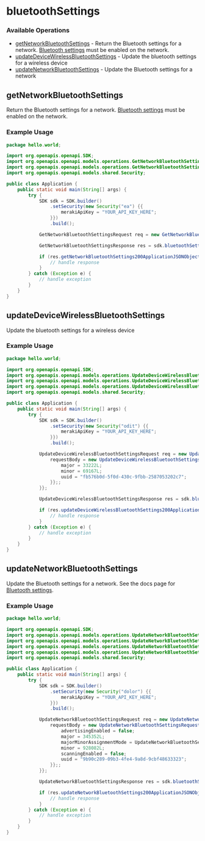 # bluetoothSettings

### Available Operations

* [getNetworkBluetoothSettings](#getnetworkbluetoothsettings) - Return the Bluetooth settings for a network. <a href="https://documentation.meraki.com/MR/Bluetooth/Bluetooth_Low_Energy_(BLE)">Bluetooth settings</a> must be enabled on the network.
* [updateDeviceWirelessBluetoothSettings](#updatedevicewirelessbluetoothsettings) - Update the bluetooth settings for a wireless device
* [updateNetworkBluetoothSettings](#updatenetworkbluetoothsettings) - Update the Bluetooth settings for a network

## getNetworkBluetoothSettings

Return the Bluetooth settings for a network. <a href="https://documentation.meraki.com/MR/Bluetooth/Bluetooth_Low_Energy_(BLE)">Bluetooth settings</a> must be enabled on the network.

### Example Usage

```java
package hello.world;

import org.openapis.openapi.SDK;
import org.openapis.openapi.models.operations.GetNetworkBluetoothSettingsRequest;
import org.openapis.openapi.models.operations.GetNetworkBluetoothSettingsResponse;
import org.openapis.openapi.models.shared.Security;

public class Application {
    public static void main(String[] args) {
        try {
            SDK sdk = SDK.builder()
                .setSecurity(new Security("ea") {{
                    merakiApiKey = "YOUR_API_KEY_HERE";
                }})
                .build();

            GetNetworkBluetoothSettingsRequest req = new GetNetworkBluetoothSettingsRequest("excepturi");            

            GetNetworkBluetoothSettingsResponse res = sdk.bluetoothSettings.getNetworkBluetoothSettings(req);

            if (res.getNetworkBluetoothSettings200ApplicationJSONObject != null) {
                // handle response
            }
        } catch (Exception e) {
            // handle exception
        }
    }
}
```

## updateDeviceWirelessBluetoothSettings

Update the bluetooth settings for a wireless device

### Example Usage

```java
package hello.world;

import org.openapis.openapi.SDK;
import org.openapis.openapi.models.operations.UpdateDeviceWirelessBluetoothSettingsRequest;
import org.openapis.openapi.models.operations.UpdateDeviceWirelessBluetoothSettingsRequestBody;
import org.openapis.openapi.models.operations.UpdateDeviceWirelessBluetoothSettingsResponse;
import org.openapis.openapi.models.shared.Security;

public class Application {
    public static void main(String[] args) {
        try {
            SDK sdk = SDK.builder()
                .setSecurity(new Security("odit") {{
                    merakiApiKey = "YOUR_API_KEY_HERE";
                }})
                .build();

            UpdateDeviceWirelessBluetoothSettingsRequest req = new UpdateDeviceWirelessBluetoothSettingsRequest("ea") {{
                requestBody = new UpdateDeviceWirelessBluetoothSettingsRequestBody() {{
                    major = 33222L;
                    minor = 69167L;
                    uuid = "fb576b0d-5f0d-430c-9fbb-2587053202c7";
                }};;
            }};            

            UpdateDeviceWirelessBluetoothSettingsResponse res = sdk.bluetoothSettings.updateDeviceWirelessBluetoothSettings(req);

            if (res.updateDeviceWirelessBluetoothSettings200ApplicationJSONObject != null) {
                // handle response
            }
        } catch (Exception e) {
            // handle exception
        }
    }
}
```

## updateNetworkBluetoothSettings

Update the Bluetooth settings for a network. See the docs page for <a href="https://documentation.meraki.com/MR/Bluetooth/Bluetooth_Low_Energy_(BLE)">Bluetooth settings</a>.

### Example Usage

```java
package hello.world;

import org.openapis.openapi.SDK;
import org.openapis.openapi.models.operations.UpdateNetworkBluetoothSettingsRequest;
import org.openapis.openapi.models.operations.UpdateNetworkBluetoothSettingsRequestBody;
import org.openapis.openapi.models.operations.UpdateNetworkBluetoothSettingsRequestBodyMajorMinorAssignmentModeEnum;
import org.openapis.openapi.models.operations.UpdateNetworkBluetoothSettingsResponse;
import org.openapis.openapi.models.shared.Security;

public class Application {
    public static void main(String[] args) {
        try {
            SDK sdk = SDK.builder()
                .setSecurity(new Security("dolor") {{
                    merakiApiKey = "YOUR_API_KEY_HERE";
                }})
                .build();

            UpdateNetworkBluetoothSettingsRequest req = new UpdateNetworkBluetoothSettingsRequest("vero") {{
                requestBody = new UpdateNetworkBluetoothSettingsRequestBody() {{
                    advertisingEnabled = false;
                    major = 345352L;
                    majorMinorAssignmentMode = UpdateNetworkBluetoothSettingsRequestBodyMajorMinorAssignmentModeEnum.UNIQUE;
                    minor = 928082L;
                    scanningEnabled = false;
                    uuid = "9b90c289-09b3-4fe4-9a8d-9cbf48633323";
                }};;
            }};            

            UpdateNetworkBluetoothSettingsResponse res = sdk.bluetoothSettings.updateNetworkBluetoothSettings(req);

            if (res.updateNetworkBluetoothSettings200ApplicationJSONObject != null) {
                // handle response
            }
        } catch (Exception e) {
            // handle exception
        }
    }
}
```
